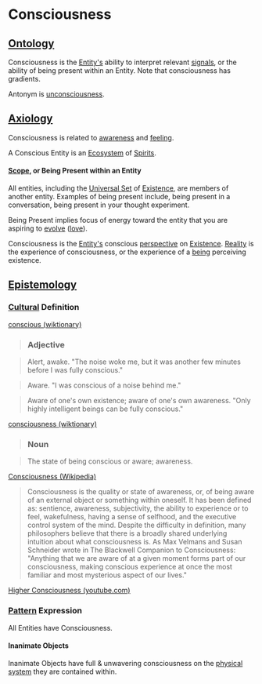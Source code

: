 # Consciousness

## [Ontology](./ontology.md)

Consciousness is the [Entity's](./entity.md) ability to interpret relevant [signals](./signal.md), or the ability of being present within an Entity. Note that consciousness has gradients.

Antonym is [unconsciousness](./unconsciousness.md).

## [Axiology](./axiology.md)

Consciousness is related to [awareness](./awareness.md) and [feeling](./feeling.md).

A Conscious Entity is an [Ecosystem](./ecosystem.md) of [Spirits](./spirit.md).

#### [Scope](./scope.md), or Being Present within an Entity

All entities, including the [Universal Set](./universal-set.md) of [Existence](./existence.md), are members of another entity. Examples of being present include, being present in a conversation, being present in your thought experiment.

Being Present implies focus of energy toward the entity that you are aspiring to [evolve](./evolution.md) ([love](./love.md)).

Consciousness is the [Entity's](./entity.md) conscious [perspective](./perspective.md) on [Existence](./existence.md). [Reality](./reality.md) is the experience of consciousness, or the experience of a [being](./being.md) perceiving existence.

## [Epistemology](./epistemology.md)

### [Cultural](./culture.md) Definition

<a href="http://en.wiktionary.org/wiki/conscious" target="_blank">conscious (wiktionary)</a>

> ### Adjective

> Alert, awake. "The noise woke me, but it was another few minutes before I was fully conscious."

> Aware. "I was conscious of a noise behind me."

> Aware of one's own existence; aware of one's own awareness. "Only highly intelligent beings can be fully conscious."

<a href="http://en.wiktionary.org/wiki/consciousness" target="_blank">consciousness (wiktionary)</a>

> ### Noun

> The state of being conscious or aware; awareness.

<a href="https://en.wikipedia.org/wiki/Consciousness" target="_blank">Consciousness (Wikipedia)</a>

> Consciousness is the quality or state of awareness, or, of being aware of an external object or something within oneself. It has been defined as: sentience, awareness, subjectivity, the ability to experience or to feel, wakefulness, having a sense of selfhood, and the executive control system of the mind. Despite the difficulty in definition, many philosophers believe that there is a broadly shared underlying intuition about what consciousness is. As Max Velmans and Susan Schneider wrote in The Blackwell Companion to Consciousness: "Anything that we are aware of at a given moment forms part of our consciousness, making conscious experience at once the most familiar and most mysterious aspect of our lives."

<a href="https://www.youtube.com/watch?v=vqCOss4hqnE" target="_blank">Higher Consciousness (youtube.com)</a>

### [Pattern](./pattern.md) Expression

All Entities have Consciousness.

#### Inanimate Objects

Inanimate Objects have full & unwavering consciousness on the [physical system](./physical-system.md) they are contained within.
